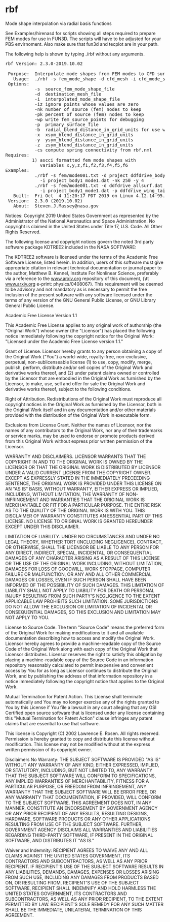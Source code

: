 # rbf
Mode shape interpolation via radial basis functions

See Examples/hirenasd for scripts showing all steps required to prepare FEM modes for use in FUN3D. The scripts will have to be adjusted for your PBS envirnoment. Also make sure that fun3d and tecplot are in your path. 

The following help is shown by typing ./rbf without any arguments.
<pre>
rbf Version: 2.3.0-2019.10.02

 Purpose:  Interpolate mode shapes from FEM modes to CFD surface.
   Usage:  ./rbf -s fem_mode_shape -d cfd_mesh -i cfd_mode_shape [options] 
 Options:  
           -s  source_fem_mode_shape_file
           -d  destination_mesh_file
           -i  interpolated_mode_shape_file
           -iz ignore points whose values are zero
           -nk number of source (fem) nodes to keep
           -pk percent of source (fem) nodes to keep
           -wp write fem_source_points for debugging
           -p  primary_surface_file
           -b  radial_blend_distance_in_grid_units for use with -p
           -x  xsym_blend_distance_in_grid_units
           -y  ysym_blend_distance_in_grid_units
           -z  zsym_blend_distance_in_grid_units
           -cs compute spring connectivity from rbf.nml
Requires:  
          1) ascci formatted fem mode shapes with 
             variables x,y,z,f1,f2,f3,f4,f5,f6
Examples:  
           ./rbf -s fem/mode001.txt -d project_ddfdrive_body1.dat \
             -i project_body1_mode1.dat -nk 250 -y 4
           ./rbf -s fem/mode001.txt -d ddfdrive_allsurf.dat \
             -i project_body1_mode1.dat -p ddfdrive_wing_tail.dat -b 3 -pk 25
   Built:  Fri Oct  4 11:20:17 PDT 2019 on Linux 4.12.14-95.19.1.20190617-nasa
 Version:  2.3.0 (2019.10.02)
   About:  Steven.J.Massey@nasa.gov 
</pre>
Notices:
Copyright 2019 United States Government as represented by the Administrator of the National Aeronautics and Space Administration. No copyright is claimed in the United States under Title 17, U.S. Code. All Other Rights Reserved.
 
The following license and copyright notices govern the noted 3rd party software package KDTREE2  included in the NASA SOFTWARE:
 
The KDTREE2 software is licensed under the terms of the Academic Free Software License, listed herein.  In addition, users of this software must give appropriate citation in relevant technical documentation or journal paper to the author, Matthew B. Kennel, Institute For Nonlinear Science, preferably via a reference to the www.arxiv.org repository of this document, {\tt www.arxiv.org e-print: physics/0408067}.  This requirement will be deemed to be advisory and not mandatory as is necessary to permit the free inclusion of the present software with any software licensed under the terms of any version of the GNU General Public License, or GNU Library General Public License.
 
Academic Free License
Version 1.1
 
This Academic Free License applies to any original work of authorship (the "Original Work") whose owner (the "Licensor") has placed the following notice immediately following the copyright notice for the Original Work: "Licensed under the Academic Free License version 1.1."
 
Grant of License. Licensor hereby grants to any person obtaining a copy of the Original Work ("You") a world-wide, royalty-free, non-exclusive, perpetual, non-sublicenseable license (1) to use, copy, modify, merge, publish, perform, distribute and/or sell copies of the Original Work and derivative works thereof, and (2) under patent claims owned or controlled by the Licensor that are embodied in the Original Work as furnished by the Licensor, to make, use, sell and offer for sale the Original Work and derivative works thereof, subject to the following conditions.
 
Right of Attribution. Redistributions of the Original Work must reproduce all copyright notices in the Original Work as furnished by the Licensor, both in the Original Work itself and in any documentation and/or other materials provided with the distribution of the Original Work in executable form.
 
Exclusions from License Grant. Neither the names of Licensor, nor the names of any contributors to the Original Work, nor any of their trademarks or service marks, may be used to endorse or promote products derived from this Original Work without express prior written permission of the Licensor.
 
WARRANTY AND DISCLAIMERS. LICENSOR WARRANTS THAT THE COPYRIGHT IN AND TO THE ORIGINAL WORK IS OWNED BY THE LICENSOR OR THAT THE ORIGINAL WORK IS DISTRIBUTED BY LICENSOR UNDER A VALID CURRENT LICENSE FROM THE COPYRIGHT OWNER. EXCEPT AS EXPRESSLY STATED IN THE IMMEDIATELY
PRECEEDING SENTENCE, THE ORIGINAL WORK IS PROVIDED UNDER THIS LICENSE ON AN "AS IS" BASIS, WITHOUT WARRANTY, EITHER EXPRESS OR IMPLIED, INCLUDING, WITHOUT LIMITATION, THE WARRANTY OF NON-INFRINGEMENT AND WARRANTIES THAT THE ORIGINAL WORK IS MERCHANTABLE OR FIT FOR A
PARTICULAR PURPOSE. THE ENTIRE RISK AS TO THE QUALITY OF THE ORIGINAL WORK IS WITH YOU. THIS DISCLAIMER OF WARRANTY CONSTITUTES AN ESSENTIAL PART OF THIS LICENSE. NO LICENSE TO ORIGINAL WORK IS GRANTED HEREUNDER EXCEPT UNDER THIS DISCLAIMER.
 
LIMITATION OF LIABILITY. UNDER NO CIRCUMSTANCES AND UNDER NO LEGAL THEORY, WHETHER TORT (INCLUDING NEGLIGENCE), CONTRACT, OR OTHERWISE, SHALL THE LICENSOR BE LIABLE TO ANY PERSON FOR ANY DIRECT, INDIRECT, SPECIAL, INCIDENTAL, OR CONSEQUENTIAL DAMAGES OF ANY CHARACTER ARISING
AS A RESULT OF THIS LICENSE OR THE USE OF THE ORIGINAL WORK INCLUDING, WITHOUT LIMITATION, DAMAGES FOR LOSS OF GOODWILL, WORK STOPPAGE, COMPUTER FAILURE OR MALFUNCTION, OR ANY AND ALL OTHER COMMERCIAL DAMAGES OR LOSSES, EVEN IF SUCH PERSON SHALL HAVE BEEN INFORMED OF THE
POSSIBILITY OF SUCH DAMAGES. THIS LIMITATION OF LIABILITY SHALL NOT APPLY TO LIABILITY FOR DEATH OR PERSONAL INJURY RESULTING FROM SUCH PARTY'S NEGLIGENCE TO THE EXTENT APPLICABLE LAW PROHIBITS SUCH LIMITATION. SOME JURISDICTIONS DO NOT ALLOW THE EXCLUSION OR LIMITATION OF INCIDENTAL OR CONSEQUENTIAL DAMAGES, SO THIS EXCLUSION AND LIMITATION MAY NOT APPLY TO YOU.
 
License to Source Code. The term "Source Code" means the preferred form of the Original Work for making modifications to it and all available documentation describing how to access and modify the Original Work. Licensor hereby agrees to provide a machine-readable copy of the Source Code of the Original Work along with each copy of the Original Work that Licensor distributes. Licensor reserves the right to satisfy this obligation by placing a machine-readable copy of the Source Code in an information repository reasonably calculated to permit inexpensive and convenient access by You for as long as Licensor continues to distribute the Original Work, and by publishing the address of that information repository in a notice immediately following the copyright notice that applies to the Original Work.
 
Mutual Termination for Patent Action. This License shall terminate automatically and You may no longer exercise any of the rights granted to You by this License if You file a lawsuit in any court alleging that any OSI Certified open source software that is licensed under any license containing this "Mutual Termination for Patent Action" clause infringes any patent claims that are essential to use that software.
 
This license is Copyright (C) 2002 Lawrence E. Rosen. All rights reserved. Permission is hereby granted to copy and distribute this license without modification. This license may not be modified without at the express written permission of its copyright owner.
 
Disclaimers
No Warranty: THE SUBJECT SOFTWARE IS PROVIDED "AS IS" WITHOUT ANY WARRANTY OF ANY KIND, EITHER EXPRESSED, IMPLIED, OR STATUTORY, INCLUDING, BUT NOT LIMITED TO, ANY WARRANTY THAT THE SUBJECT SOFTWARE WILL CONFORM TO SPECIFICATIONS, ANY IMPLIED WARRANTIES OF MERCHANTABILITY, FITNESS FOR A PARTICULAR PURPOSE, OR FREEDOM FROM INFRINGEMENT, ANY WARRANTY THAT THE SUBJECT SOFTWARE WILL BE ERROR FREE, OR ANY WARRANTY THAT DOCUMENTATION, IF PROVIDED, WILL CONFORM TO THE SUBJECT SOFTWARE. THIS AGREEMENT DOES NOT, IN ANY MANNER, CONSTITUTE AN ENDORSEMENT BY GOVERNMENT AGENCY OR ANY PRIOR RECIPIENT OF ANY RESULTS, RESULTING DESIGNS, HARDWARE, SOFTWARE PRODUCTS OR ANY OTHER APPLICATIONS RESULTING FROM USE OF THE SUBJECT SOFTWARE.  FURTHER, GOVERNMENT AGENCY DISCLAIMS ALL WARRANTIES AND LIABILITIES REGARDING THIRD-PARTY SOFTWARE, IF PRESENT IN THE ORIGINAL SOFTWARE, AND DISTRIBUTES IT "AS IS." 
 
Waiver and Indemnity:  RECIPIENT AGREES TO WAIVE ANY AND ALL CLAIMS AGAINST THE UNITED STATES GOVERNMENT, ITS CONTRACTORS AND SUBCONTRACTORS, AS WELL AS ANY PRIOR RECIPIENT.  IF RECIPIENT'S USE OF THE SUBJECT SOFTWARE RESULTS IN ANY LIABILITIES, DEMANDS, DAMAGES, EXPENSES OR LOSSES ARISING FROM SUCH USE, INCLUDING ANY DAMAGES FROM PRODUCTS BASED ON, OR RESULTING FROM, RECIPIENT'S USE OF THE SUBJECT SOFTWARE, RECIPIENT SHALL INDEMNIFY AND HOLD HARMLESS THE UNITED STATES GOVERNMENT, ITS CONTRACTORS AND SUBCONTRACTORS, AS WELL AS ANY PRIOR RECIPIENT, TO THE EXTENT PERMITTED BY LAW.  RECIPIENT'S SOLE REMEDY FOR ANY SUCH MATTER SHALL BE THE IMMEDIATE, UNILATERAL TERMINATION OF THIS AGREEMENT.
